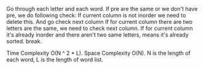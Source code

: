 Go through each letter and each word. If pre are the same or we don't have pre, we do following check:
    If current column is not inorder we need to delete this. And go check next column
    If for current column there are two letters are the same, we need to check next column.
    If for current column it's already inorder and there aren't two same letters, means it's already sorted. break.


Time Complexity O(N ^ 2 * L). Space Complexity O(N). N is the length of each word, L is the length of word list.